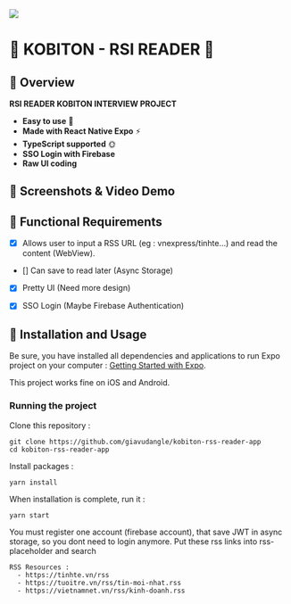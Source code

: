<img src="https://workablehr.s3.amazonaws.com/uploads/account/logo/488654/logo">

# 🚀 KOBITON - RSI READER  🚀


## 🚀 Overview
**RSI READER KOBITON INTERVIEW PROJECT**
- **Easy to use** 🤘
- **Made with React Native Expo** ⚡
- **TypeScript supported** 🌞
- **SSO Login with Firebase**
- **Raw UI coding**

## 🚀 Screenshots & Video Demo

## 🚀 Functional Requirements

- [x] Allows user to input a RSS URL (eg : vnexpress/tinhte...) and read the content (WebView).
- [] Can save to read later (Async Storage)
- [x] Pretty UI (Need more design)
- [x] SSO Login (Maybe Firebase Authentication)






## 🚀 Installation and Usage

Be sure, you have installed all dependencies and applications to run Expo project on your computer : [Getting Started with Expo](https://docs.expo.io/get-started/installation/).

This project works fine on iOS and Android.


### Running the project

Clone this repository :

```
git clone https://github.com/giavudangle/kobiton-rss-reader-app
cd kobiton-rss-reader-app
```

Install packages :

```
yarn install
```

When installation is complete, run it :

```
yarn start
```
You must register one account (firebase account), that save JWT in async storage, so you dont need to login anymore.
Put these rss links into rss-placeholder and search
```
RSS Resources : 
  - https://tinhte.vn/rss
  - https://tuoitre.vn/rss/tin-moi-nhat.rss
  - https://vietnamnet.vn/rss/kinh-doanh.rss
```



